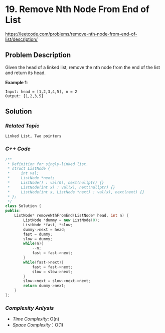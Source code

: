 # 19. Remove Nth Node From End of List

https://leetcode.com/problems/remove-nth-node-from-end-of-list/description/

## Problem Description

Given the head of a linked list, remove the nth node from the end of the list and return its head.

**Example 1**:
```
Input: head = [1,2,3,4,5], n = 2
Output: [1,2,3,5]
```

## Solution

### _Related Topic_
    Linked List, Two pointers

### _C++ Code_
```cpp
/**
 * Definition for singly-linked list.
 * struct ListNode {
 *     int val;
 *     ListNode *next;
 *     ListNode() : val(0), next(nullptr) {}
 *     ListNode(int x) : val(x), next(nullptr) {}
 *     ListNode(int x, ListNode *next) : val(x), next(next) {}
 * };
 */
class Solution {
public:
    ListNode* removeNthFromEnd(ListNode* head, int n) {
        ListNode *dummy = new ListNode(0);
        ListNode *fast, *slow;
        dummy->next = head;
        fast = dummy;
        slow = dummy;
        while(n){
            --n;
            fast = fast->next;
        }
        while(fast->next){
            fast = fast->next;
            slow = slow->next;
        }
        slow->next = slow->next->next;
        return dummy->next;
    }
};
```

### _Complexity Anlysis_
- _Time Complexity_: O(n)
- _Space Complexity_：O(1)
